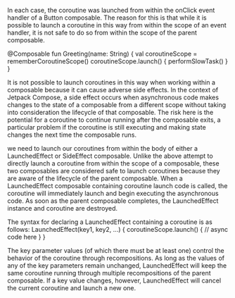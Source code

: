 In each case, the coroutine was launched from within the onClick event handler of a Button composable. The reason for this is that while it is possible to launch a coroutine in this way from within the scope of an event handler, it is not safe to do so from within the scope of the parent composable. 

@Composable
fun Greeting(name: String) {
 val coroutineScope = rememberCoroutineScope()
 coroutineScope.launch() {
 performSlowTask()
 }
}

It is not possible to launch coroutines in this way when working within a composable because it can cause adverse side effects. In the context of Jetpack Compose, a side effect occurs when asynchronous code makes 
changes to the state of a composable from a different scope without taking into consideration the lifecycle of that composable. The risk here is the potential for a coroutine to continue running after the composable exits, 
a particular problem if the coroutine is still executing and making state changes the next time the composable runs.

we need to launch our coroutines from within the body of either a LaunchedEffect or SideEffect composable. Unlike the above attempt to directly launch a coroutine from within the scope of a composable, these two composables are considered safe to launch coroutines because they are aware of the lifecycle of the parent composable.
When a LaunchedEffect composable containing coroutine launch code is called, the coroutine will immediately launch and begin executing the asynchronous code. As soon as the parent composable completes, the LaunchedEffect instance and coroutine are destroyed. 

The syntax for declaring a LaunchedEffect containing a coroutine is as follows:
LaunchedEffect(key1, key2, ...) {
 coroutineScope.launch() {
 // async code here
 }
}

The key parameter values (of which there must be at least one) control the behavior of the coroutine through recompositions. As long as the values of any of the key parameters remain unchanged, LaunchedEffect will keep 
the same coroutine running through multiple recompositions of the parent composable. If a key value changes, however, LaunchedEffect will cancel the current coroutine and launch a new one.


